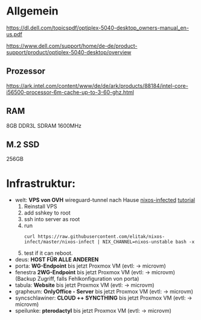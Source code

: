 
# Allgemein

<https://dl.dell.com/topicspdf/optiplex-5040-desktop_owners-manual_en-us.pdf>

<https://www.dell.com/support/home/de-de/product-support/product/optiplex-5040-desktop/overview>

## Prozessor

<https://ark.intel.com/content/www/de/de/ark/products/88184/intel-core-i56500-processor-6m-cache-up-to-3-60-ghz.html>

## RAM

8GB DDR3L SDRAM 1600MHz

## M.2 SSD

256GB




# Infrastruktur:

- welt: **VPS von OVH** wireguard-tunnel nach Hause [nixos-infected](https://github.com/elitak/nixos-infect) [tutorial](https://lyderic.origenial.fr/install-nixos-on-ovh#installing-with-nixos-infect-(recommended))
    1. Reinstall VPS
    2. add sshkey to root
    3. ssh into server as root
    4. run 
        ```
        curl https://raw.githubusercontent.com/elitak/nixos-infect/master/nixos-infect | NIX_CHANNEL=nixos-unstable bash -x
        ```
    5. test if it can reboot.
- deus: **HOST FÜR ALLE ANDEREN**
- porta: **WG-Endpoint** bis jetzt Proxmox VM (evtl: -> microvm)
- fenestra **2WG-Endpoint** bis jetzt Proxmox VM (evtl: -> microvm) (Backup Zugriff, falls Fehlkonfiguration von porta)
- tabula: **Website** bis jetzt Proxmox VM (evtl: -> microvm)
- grapheum: **OnlyOffice - Server** bis jetzt Proxmox VM (evtl: -> microvm)
- syncschlawiner: **CLOUD ++ SYNCTHING** bis jetzt Proxmox VM (evtl: -> microvm)
- speilunke: **pterodactyl** bis jetzt Proxmox VM (evtl: -> microvm)
